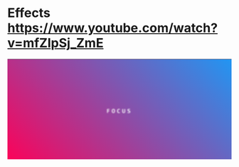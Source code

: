 # Effects https://www.youtube.com/watch?v=mfZIpSj_ZmE
<p align="center">
  <img src="preview.png" alt="preview del proyecto" width="600">
</p>